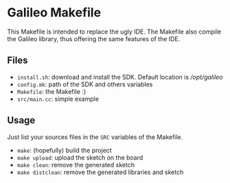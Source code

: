 Galileo Makefile
================
This Makefile is intended to replace the ugly IDE.
The Makefile also compile the Galileo library, thus offering the same
features of the IDE.

Files
------
- `install.sh`: download and install the SDK. Default location is */opt/galileo*
- `config.mk`: path of the SDK and others variables
- `Makefile`: the Makefile :)
- `src/main.cc`: simple example

Usage
-----
Just list your sources files in the ``SRC`` variables of the Makefile.

- `make`: (hopefully) build the project
- `make upload`: upload the sketch on the board
- `make clean`: remove the generated sketch
- `make distclean`: remove the generated libraries and sketch
